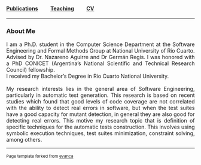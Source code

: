 #### [Publications](/publications)&nbsp;   &nbsp;   &nbsp;   &nbsp;   &nbsp; [Teaching](/teaching)&nbsp;   &nbsp;   &nbsp;   &nbsp;   &nbsp;   [CV](/CVPolitano-2019-Ingles.pdf)

---

### About Me

<div style="text-align: justify"> 
	I am a Ph.D. student in the Computer Science Department at the Software Engineering and Formal Methods Group at National University of Rio Cuarto. Advised by Dr. Nazareno Aguirre and Dr Germán Regis. I was honored with a PhD CONICET (Argentina’s National Scientific and Technical Research Council) fellowship.
	<br>
	I received my Bachelor’s Degree in Rio Cuarto National University.
	<br>
	<br>
	My research interests lies in the general area of Software Engineering, particularly in automatic test generation. This research is based on recent studies which found that good levels of code coverage are not correlated with the ability to detect real errors in software, but when the test suites have a good capacity for mutant detection, in general they are also good for detecting real errors. 
	This motive my research topic that is definition of specific techniques for the automatic tests construction. This involves using symbolic execution techniques, test suites minimization, constraint solving, among others.
</div>





---
<p style="font-size:11px">Page template forked from <a href="https://github.com/evanca/quick-portfolio">evanca</a></p>
<!-- Remove above link if you don't want to attibute -->
